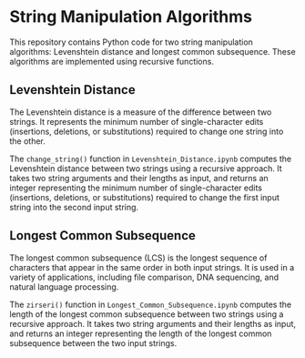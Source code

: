 # String Manipulation Algorithms

This repository contains Python code for two string manipulation algorithms: Levenshtein distance and longest common subsequence. These algorithms are implemented using recursive functions.

## Levenshtein Distance
The Levenshtein distance is a measure of the difference between two strings. It represents the minimum number of single-character edits (insertions, deletions, or substitutions) required to change one string into the other.

The `change_string()` function in `Levenshtein_Distance.ipynb` computes the Levenshtein distance between two strings using a recursive approach. It takes two string arguments and their lengths as input, and returns an integer representing the minimum number of single-character edits (insertions, deletions, or substitutions) required to change the first input string into the second input string.

## Longest Common Subsequence
The longest common subsequence (LCS) is the longest sequence of characters that appear in the same order in both input strings. It is used in a variety of applications, including file comparison, DNA sequencing, and natural language processing.

The `zirseri()` function in `Longest_Common_Subsequence.ipynb` computes the length of the longest common subsequence between two strings using a recursive approach. It takes two string arguments and their lengths as input, and returns an integer representing the length of the longest common subsequence between the two input strings.